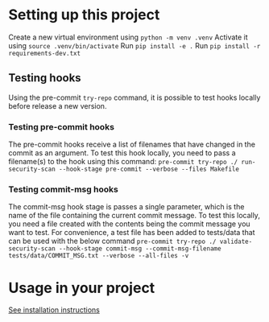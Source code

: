 # Setting up this project

Create a new virtual environment using `python -m venv .venv`
Activate it using `source .venv/bin/activate`
Run `pip install -e .`
Run `pip install -r requirements-dev.txt`

## Testing hooks

Using the pre-commit `try-repo` command, it is possible to test hooks locally before release a new version.

### Testing pre-commit hooks

The pre-commit hooks receive a list of filenames that have changed in the commit as an argument. To test this hook locally, you need to pass a filename(s) to the hook using this command:
`pre-commit try-repo ./ run-security-scan --hook-stage pre-commit --verbose --files Makefile`

### Testing commit-msg hooks

The commit-msg hook stage is passes a single parameter, which is the name of the file containing the current commit message. To test this locally, you need a file created with the contents being the commit message you want to test. For convenience, a test file has been added to tests/data that can be used with the below command
`pre-commit try-repo ./ validate-security-scan --hook-stage commit-msg --commit-msg-filename tests/data/COMMIT_MSG.txt --verbose --all-files -v`

# Usage in your project

[See installation instructions](docs/Installation.md)
